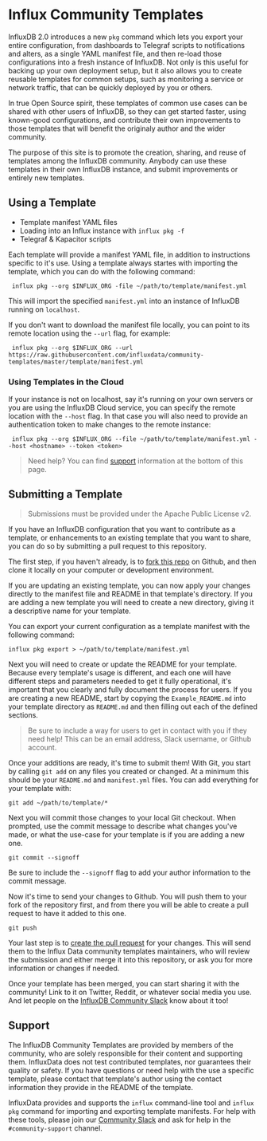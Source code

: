 # Influx Community Templates

InfluxDB 2.0 introduces a new `pkg` command which lets you export your entire configuration, from dashboards to Telegraf scripts to notifications and alters, as a single YAML manifest file, and then re-load those configurations into a fresh instance of InfluxDB. Not only is this useful for backing up your own deployment setup, but it also allows you to create reusable templates for common setups, such as monitoring a service or network traffic, that can be quickly deployed by you or others. 

In true Open Source spirit, these templates of common use cases can be shared with other users of InfluxDB, so they can get started faster, using known-good configurations, and contribute their own improvements to those templates that will benefit the originaly author and the wider community.

The purpose of this site is to promote the creation, sharing, and reuse of templates among the InfluxDB community. Anybody can use these templates in their own InfluxDB instance, and submit improvements or entirely new templates.

## Using a Template

* Template manifest YAML files
* Loading into an Influx instance with `influx pkg -f`
* Telegraf & Kapacitor scripts

Each template will provide a manifest YAML file, in addition to instructions specific to it's use. Using a template always startes with importing the template, which you can do with the following command:

```
 influx pkg --org $INFLUX_ORG -file ~/path/to/template/manifest.yml
 ```

This will import the specified `manifest.yml` into an instance of InfluxDB running on `localhost`. 

If you don't want to download the manifest file locally, you can point to its remote location using the `--url` flag, for example:
```
 influx pkg --org $INFLUX_ORG --url https://raw.githubusercontent.com/influxdata/community-templates/master/template/manifest.yml
 ```

### Using Templates in the Cloud

If your instance is not on localhost, say it's running on your own servers or you are using the InfluxDB Cloud service, you can specify the remote location with the `--host` flag. In that case you will also need to provide an authentication token to make changes to the remote instance:
```
 influx pkg --org $INFLUX_ORG --file ~/path/to/template/manifest.yml --host <hostname> --token <token>
```

> Need help? You can find [support](#support) information at the bottom of this page.

## Submitting a Template

> Submissions must be provided under the Apache Public License v2.


If you have an InfluxDB configuration that you want to contribute as a template, or enhancements to an existing template that you want to share, you can do so by submitting a pull request to this repository.

The first step, if you haven't already, is to [fork this repo](https://help.github.com/en/github/getting-started-with-github/fork-a-repo) on Github, and then clone it locally on your computer or development environment.

If you are updating an existing template, you can now apply your changes directly to the manifest file and README in that template's directory. If you are adding a new template you will need to create a new directory, giving it a descriptive name for your template.

You can export your current configuration as a template manifest with the following command:

```
influx pkg export > ~/path/to/template/manifest.yml
```

Next you will need to create or update the README for your template. Because every template's usage is different, and each one will have different steps and parameters needed to get it fully operational, it's important that you clearly and fully document the process for users. If you are creating a new README, start by copying the `Example_README.md` into your template directory as `README.md` and then filling out each of the defined sections.

> Be sure to include a way for users to get in contact with you if they need help! This can be an email address, Slack username, or Github account.

Once your additions are ready, it's time to submit them! With Git, you start by calling `git add` on any files you created or changed. At a minimum this should be your `README.md` and `manifest.yml` files. You can add everything for your template with:

```
git add ~/path/to/template/*
```

Next you will commit those changes to your local Git checkout. When prompted, use the commit message to describe what changes you've made, or what the use-case for your template is if you are adding a new one.

```
git commit --signoff
```

Be sure to include the `--signoff` flag to add your author information to the commit message.

Now it's time to send your changes to Github. You will push them to your fork of the repository first, and from there you will be able to create a pull request to have it added to this one.

```
git push
```

Your last step is to [create the pull request](https://help.github.com/en/github/collaborating-with-issues-and-pull-requests/creating-a-pull-request-from-a-fork) for your changes. This will send them to the Influx Data community templates maintainers, who will review the submission and either merge it into this repository, or ask you for more information or changes if needed.

Once your template has been merged, you can start sharing it with the community! Link to it on Twitter, Reddit, or whatever social media you use. And let people on the [InfluxDB Community Slack](https://influxdata.com/slack) know about it too!

## Support

The InfluxDB Community Templates are provided by members of the community, who are solely responsible for their content and supporting them. InfluxData does not test contributed templates, nor guarantees their quality or safety. If you have questions or need help with the use a specific template, please contact that template's author using the contact information they provide in the README of the template.

InfluxData provides and supports the `influx` command-line tool and `influx pkg` command for importing and exporting template manifests. For help with these tools, please join our [Community Slack](https://influxdata.com/slack) and ask for help in the `#community-support` channel.